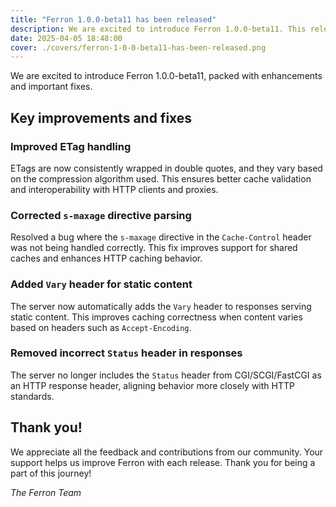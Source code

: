 ```yaml
---
title: "Ferron 1.0.0-beta11 has been released"
description: We are excited to introduce Ferron 1.0.0-beta11. This release brings several enhancements, and some important fixes.
date: 2025-04-05 18:48:00
cover: ./covers/ferron-1-0-0-beta11-has-been-released.png
---
```


We are excited to introduce Ferron 1.0.0-beta11, packed with enhancements and important fixes.

## Key improvements and fixes

### Improved ETag handling

ETags are now consistently wrapped in double quotes, and they vary based on the compression algorithm used. This ensures better cache validation and interoperability with HTTP clients and proxies.

### Corrected `s-maxage` directive parsing

Resolved a bug where the `s-maxage` directive in the `Cache-Control` header was not being handled correctly. This fix improves support for shared caches and enhances HTTP caching behavior.

### Added `Vary` header for static content

The server now automatically adds the `Vary` header to responses serving static content. This improves caching correctness when content varies based on headers such as `Accept-Encoding`.

### Removed incorrect `Status` header in responses

The server no longer includes the `Status` header from CGI/SCGI/FastCGI as an HTTP response header, aligning behavior more closely with HTTP standards.

## Thank you!

We appreciate all the feedback and contributions from our community. Your support helps us improve Ferron with each release. Thank you for being a part of this journey!

_The Ferron Team_
